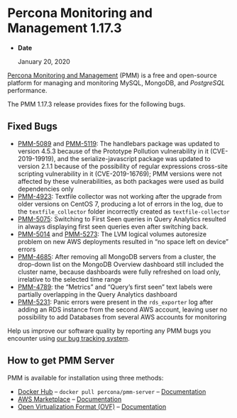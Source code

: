 # Percona Monitoring and Management 1.17.3

* **Date**

    January 20, 2020

[Percona Monitoring and Management](https://www.percona.com/doc/percona-monitoring-and-management/index.html) (PMM) is a free and open-source platform for managing and monitoring MySQL, MongoDB, and *PostgreSQL* performance.

The PMM 1.17.3 release provides fixes for the following bugs.

## Fixed Bugs

* [PMM-5089](https://jira.percona.com/browse/PMM-5089) and [PMM-5119](https://jira.percona.com/browse/PMM-5119): The handlebars package was updated to version 4.5.3 because of the Prototype Pollution vulnerability in it (CVE-2019-19919), and the serialize-javascript package was updated to version 2.1.1 because of the possibility of regular expressions cross-site scripting vulnerability in it (CVE-2019-16769); PMM versions were not affected by these vulnerabilities, as both packages were used as build dependencies only
* [PMM-4923](https://jira.percona.com/browse/PMM-4923): Textfile collector was not working after the upgrade from older versions on CentOS 7, producing a lot of errors in the log, due to the `textfile_collector` folder incorrectly created as `textfile-collector`
* [PMM-5075](https://jira.percona.com/browse/PMM-5075): Switching to First Seen queries in Query Analytics resulted in always displaying first seen queries even after switching back.
* [PMM-5014](https://jira.percona.com/browse/PMM-5014) and [PMM-5273](https://jira.percona.com/browse/PMM-5273): The LVM logical volumes autoresize problem on new AWS deployments resulted in “no space left on device” errors
* [PMM-4685](https://jira.percona.com/browse/PMM-4685): After removing all MongoDB servers from a cluster, the drop-down list on the MongoDB Overview dashboard still included the cluster name, because dashboards were fully refreshed on load only, irrelative to the selected time range
* [PMM-4789](https://jira.percona.com/browse/PMM-4789): the “Metrics” and “Query’s first seen” text labels were partially overlapping in the Query Analytics dashboard
* [PMM-5231](https://jira.percona.com/browse/PMM-5231): Panic errors were present in the `rds_exporter` log after adding an RDS instance from the second AWS account, leaving user no possibility to add Databases from several AWS accounts for monitoring

Help us improve our software quality by reporting any PMM bugs you encounter using [our bug tracking system](https://jira.percona.com/secure/Dashboard.jspa).

## How to get PMM Server

PMM is available for installation using three methods:

* [Docker Hub](https://hub.docker.com/r/percona/pmm-server/) – `docker pull percona/pmm-server` – [Documentation](https://www.percona.com/doc/percona-monitoring-and-management/deploy/server/docker.html)
* [AWS Marketplace](https://aws.amazon.com/marketplace/pp/B077J7FYGX) – [Documentation](https://www.percona.com/doc/percona-monitoring-and-management/deploy/server/ami.html)
* [Open Virtualization Format (OVF)](https://www.percona.com/downloads/pmm/) – [Documentation](https://www.percona.com/doc/percona-monitoring-and-management/deploy/server/virtual-appliance.html)
